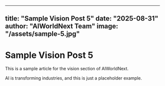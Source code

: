 
---
title: "Sample Vision Post 5"
date: "2025-08-31"
author: "AIWorldNext Team"
image: "/assets/sample-5.jpg"
---

# Sample Vision Post 5

This is a sample article for the vision section of AIWorldNext.

AI is transforming industries, and this is just a placeholder example.
